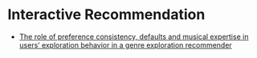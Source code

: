 # Interactive Recommendation

- [The role of preference consistency, defaults and musical expertise in users’ exploration behavior in a genre exploration recommender](../recsys/recsys2021/The%20role%20of%20preference%20consistency,%20defaults%20and%20musical%20expertise%20in%20users’%20exploration%20behavior%20in%20a%20genre%20exploration%20recommender.md)
